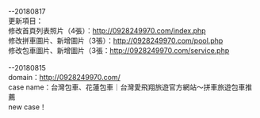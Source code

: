 --20180817<br>
更新項目：<br>
修改首頁列表照片（4張）：http://0928249970.com/index.php<br>
修改拼車圖片、新增圖片（3張）：http://0928249970.com/pool.php<br>
修改包車圖片、新增圖片（3張：http://0928249970.com/service.php<br>
<br>
--20180815<br>
domain：http://0928249970.com/<br>
case name：台灣包車、花蓮包車｜台灣愛飛翔旅遊官方網站～拼車旅遊包車推薦<br>
new case！<br>
